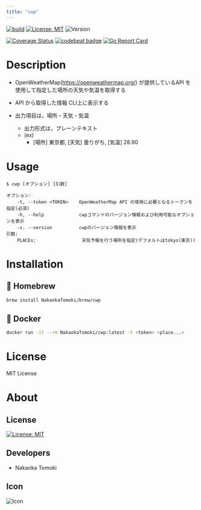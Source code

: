 ```yaml
---
title: "cwp"
---
```



[![build](https://github.com/NakaokaTomoki/cwp/actions/workflows/build.yml/badge.svg)](https://github.com/NakaokaTomoki/cwp/actions/workflows/build.yml)
[![License: MIT](https://img.shields.io/badge/License-MIT-yellow.svg)](https://opensource.org/licenses/MIT)
![Version](https://img.shields.io/badge/Version-0.2.10-blueviolet)

[![Coverage Status](https://coveralls.io/repos/github/NakaokaTomoki/cwp/badge.svg?branch=main)](https://coveralls.io/github/NakaokaTomoki/cwp?branch=main)
[![codebeat badge](https://codebeat.co/badges/f97b15e5-c079-49f6-b21b-d1b49ff863a9)](https://codebeat.co/projects/github-com-nakaokatomoki-cwp-main)
[![Go Report Card](https://goreportcard.com/badge/github.com/NakaokaTomoki/cwp)](https://goreportcard.com/report/github.com/NakaokaTomoki/cwp)

# Description

- OpenWeatherMap(https://openweathermap.org/) が提供しているAPI を使用して指定した場所の天気や気温を取得する

- API から取得した情報 CLI上に表示する

- 出力項目は，場所・天気・気温
    - 出力形式は，プレーンテキスト
    - (ex)
        - [場所] 東京都, [天気] 曇りがち, [気温] 28.90


# Usage
```
$ cwp [オプション] [引数]

オプション:
    -t, --token <TOKEN>    OpenWeatherMap API の使用に必要となるトークンを指定(必須)
    -h, --help             cwpコマンドのバージョン情報および利用可能なオプションを表示
    -v, --version          cwpのバージョン情報を表示
引数:
    PLACEs:                 天気予報を行う場所を指定(デフォルトはtokyo(東京))
```

# Installation

## :beer: Homebrew
```sh
brew install NakaokaTomoki/brew/cwp
```

## :whale: Docker
```sh
docker run -it --rm NakaokaTomoki/cwp:latest -t <token> <place...>
```

# License
MIT License


# About
## License
[![License: MIT](https://img.shields.io/badge/License-MIT-yellow.svg)](https://opensource.org/licenses/MIT)


## Developers
- Nakaoka Tomoki


## Icon
![Icon](assets/weather_cat.png)

